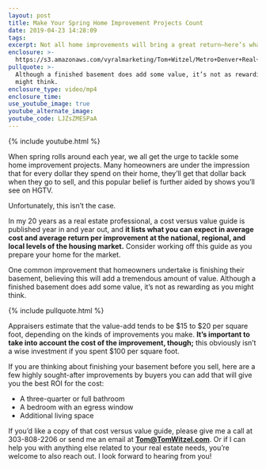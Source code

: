 ```yaml
---
layout: post
title: Make Your Spring Home Improvement Projects Count
date: 2019-04-23 14:28:09
tags:
excerpt: Not all home improvements will bring a great return—here’s what I mean.
enclosure: >-
  https://s3.amazonaws.com/vyralmarketing/Tom+Witzel/Metro+Denver+Real+Estate-+Make+Your+Spring+Home+Improvement+Projects+Count.mp4
pullquote: >-
  Although a finished basement does add some value, it’s not as rewarding as you
  might think.
enclosure_type: video/mp4
enclosure_time:
use_youtube_image: true
youtube_alternate_image:
youtube_code: LJZsZMESPaA
---
```


{% include youtube.html %}

When spring rolls around each year, we all get the urge to tackle some home improvement projects. Many homeowners are under the impression that for every dollar they spend on their home, they’ll get that dollar back when they go to sell, and this popular belief is further aided by shows you’ll see on HGTV. &nbsp;

Unfortunately, this isn’t the case.&nbsp;

In my 20 years as a real estate professional, a cost versus value guide is published year in and year out, and **it lists what you can expect in average cost and average return per improvement at the national, regional, and local levels of the housing market.** Consider working off this guide as you prepare your home for the market.

One common improvement that homeowners undertake is finishing their basement, believing this will add a tremendous amount of value. Although a finished basement does add some value, it’s not as rewarding as you might think.&nbsp;

{% include pullquote.html %}

Appraisers estimate that the value-add tends to be $15 to $20 per square foot, depending on the kinds of improvements you make. **It’s important to take into account the cost of the improvement, though;** this obviously isn’t a wise investment if you spent $100 per square foot. &nbsp; &nbsp;&nbsp;

If you are thinking about finishing your basement before you sell, here are a few highly sought-after improvements by buyers you can add that will give you the best ROI for the cost:&nbsp;

* A three-quarter or full bathroom&nbsp;
* A bedroom with an egress window
* Additional living space &nbsp; &nbsp;

If you’d like a copy of that cost versus value guide, please give me a call at 303-808-2206 or send me an email at **Tom@TomWitzel.com**. Or if I can help you with anything else related to your real estate needs, you’re welcome to also reach out. I look forward to hearing from you\!&nbsp;<br>&nbsp;